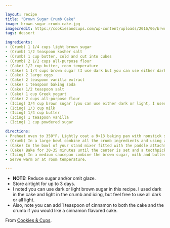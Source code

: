 ```yaml
---

layout: recipe
title: "Brown Sugar Crumb Cake"
image: brown-sugar-crumb-cake.jpg
imagecredit: https://cookiesandcups.com/wp-content/uploads/2016/06/brwnsugarcrumbcake-3-570x855.jpg
tags: dessert

ingredients:
- (Crumb) 1 1/4 cups light brown sugar
- (Crumb) 1/2 teaspoon kosher salt
- (Crumb) 1 cup butter, cold and cut into cubes
- (Crumb) 2 1/2 cups all-purpose flour
- (Cake) 1/2 cup butter, room temperature
- (Cake) 1 1/4 cups brown sugar (I use dark but you can use either dark or light brown sugar)
- (Cake) 2 large eggs
- (Cake) 2 teaspoon vanilla extract
- (Cake) 1 teaspoon baking soda
- (Cake) 1/2 teaspoon salt
- (Cake) 1 cup Greek yogurt
- (Cake) 2 cups all-purpose flour
- (Icing) 3/4 cup brown sugar (you can use either dark or light, I used dark)
- (Icing) 1/3 cup milk
- (Icing) 1/4 cup butter
- (Icing) 1 teaspoon vanilla
- (Icing) 1 cup powdered sugar

directions:
- Preheat oven to 350°F. Lightly coat a 9×13 baking pan with nonstick spray. Set aside.
- (Crumb) In a large bowl combine all the crumb ingredients and using a pastry cutter or your hands combine the mixture until crumbs form. I usually start with my pastry cutter and then finish with my hands to form larger crumbs. Set aside.
- (Cake) In the bowl of your stand mixer fitted with the paddle attachment mix the butter and sugar together for 2 minutes. Add the eggs, vanilla, baking soda and salt and mix for an additional minute until combined, scraping the sides of the bowl as necessary. Lower the speed of your mixer to low and In alternating additions add in the flour and yogurt, beginning and ending with the flour. Mix until smooth. Spread the batter in the prepared pan and spread the crumb mixture evenly on top.
- (Cake) Bake for 30-35 minutes until the center is set and a toothpick comes out clean.
- (Icing) In a medium saucepan combine the brown sugar, milk and butter on medium heat. Bring to a boil and boil for 3 minutes. Immediately remove from the heat. Stir in the vanilla and whisk in the powdered sugar until no more lumps remain. Allow the icing to cool for 10-15 minutes, whisking occasionally until it thickens a bit and then drizzle on top of the warm cake.
- Serve warm or at room temperature.

---
```


* **NOTE:** Reduce sugar and/or omit glaze.
* Store airtight for up to 3 days.
* I noted you can use dark or light brown sugar in this recipe. I used dark in the cake and light in the crumb and icing, but feel free to use all dark or all light.
* Also, note you can add 1 teaspoon of cinnamon to both the cake and the crumb if you would like a cinnamon flavored cake.

From [Cookies &amp; Cups](https://cookiesandcups.com/brown-sugar-crumb-cake/).
